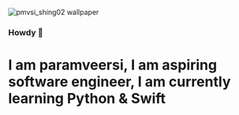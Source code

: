 ![pmvsi_shing02 wallpaper](https://github.com/pmvrsi/pmvrsi/assets/121735202/869db27f-feef-418e-8f92-482bde44019e)
### Howdy 👋 
# I am paramveersi, I am aspiring software engineer, I am currently learning Python & Swift

<!--
**pmvrsi/pmvrsi** is a ✨ _special_ ✨ repository because its `README.md` (this file) appears on your GitHub profile.



Here are some ideas to get you started:

- 🔭 I’m currently working on ...
- 🌱 I’m currently learning ...
- 👯 I’m looking to collaborate on ...
- 🤔 I’m looking for help with ...
- 💬 Ask me about ...
- 📫 How to reach me: ...
- 😄 Pronouns: ...
- ⚡ Fun fact: ...
-->
